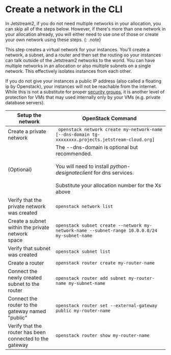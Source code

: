 # Create a network in the CLI

In Jetstream2, if you do not need multiple networks in your allocation, you can skip all of the steps below. However, if there's more than one network in your allocation already, you will either need to use one of those or create your own network using these steps.
{: .note}

This step creates a virtual network for your instances. You'll create a network, a subnet, and a router and then set the routing so your instances can talk outside of the Jetstream2 networks to the world. You can have multiple networks in an allocation or also multiple subnets on a single network. This effectively isolates instances from each other.

If you do not give your instances a public IP address (also called a floating ip by Openstack), your instances will not be reachable from the internet. While this is not a substitute for proper [security groups](security_group.md), it is another level of protection for VMs that may used internally only by your VMs (e.g. private database servers).

| Setup the network | OpenStack Command |
|---- | ----|
| Create a private network |``` openstack network create my-network-name [--dns-domain tg-xxxxxxxx.projects.jetstream-cloud.org]```|
| (Optional)   | The --dns-domain is optional but recommended. <br><br> You will need to install <i>python-designateclient</i> for dns services. <br><br> Substitute your allocation number for the Xs above  |
| Verify that the private network was created | ```openstack network list```  |
| Create a subnet within the private network<br>space | ```openstack subnet create --network my-network-name --subnet-range 10.0.0.0/24 my-subnet-name```  |
| Verify that subnet was created | ```openstack subnet list```   |
| Create a router | ```openstack router create my-router-name``` |
| Connect the newly created subnet to the router | ```openstack router add subnet my-router-name my-subnet-name``` |
| Connect the router to the gateway named <br>"public"  | ```openstack router set --external-gateway public my-router-name``` |
| Verify that the router has been connected to the<br>gateway   | ```openstack router show my-router-name``` |
